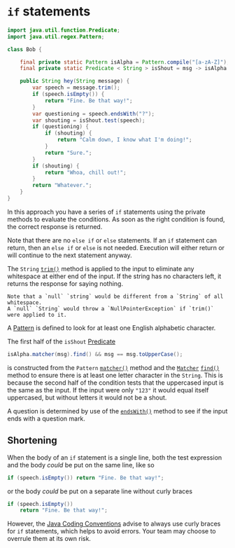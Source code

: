 # `if` statements

```java
import java.util.function.Predicate;
import java.util.regex.Pattern;

class Bob {

    final private static Pattern isAlpha = Pattern.compile("[a-zA-Z]");
    final private static Predicate < String > isShout = msg -> isAlpha.matcher(msg).find() && msg == msg.toUpperCase();

    public String hey(String message) {
        var speech = message.trim();
        if (speech.isEmpty()) {
            return "Fine. Be that way!";
        }
        var questioning = speech.endsWith("?");
        var shouting = isShout.test(speech);
        if (questioning) {
            if (shouting) {
                return "Calm down, I know what I'm doing!";
            }
            return "Sure.";
        }
        if (shouting) {
            return "Whoa, chill out!";
        }
        return "Whatever.";
    }
}
```

In this approach you have a series of `if` statements using the private methods to evaluate the conditions.
As soon as the right condition is found, the correct response is returned.

Note that there are no `else if` or `else` statements.
If an `if` statement can return, then an `else if` or `else` is not needed.
Execution will either return or will continue to the next statement anyway.

The `String` [`trim()`][trim] method is applied to the input to eliminate any whitespace at either end of the input.
If the string has no characters left, it returns the response for saying nothing.

~~~~exercism/caution
Note that a `null` `string` would be different from a `String` of all whitespace.
A `null` `String` would throw a `NullPointerException` if `trim()` were applied to it.
~~~~

A [Pattern][pattern] is defined to look for at least one English alphabetic character.

The first half of the `isShout` [Predicate][predicate]

```java
isAlpha.matcher(msg).find() && msg == msg.toUpperCase();
```

is constructed from the `Pattern` [`matcher()`][matcher-method] method and the [`Matcher`][matcher]  [`find()`][find] method
to ensure there is at least one letter character in the `String`.
This is because the second half of the condition tests that the uppercased input is the same as the input.
If the input were only `"123"` it would equal itself uppercased, but without letters it would not be a shout.

A question is determined by use of the [`endsWith()`][endswith] method to see if the input ends with a question mark.

## Shortening

When the body of an `if` statement is a single line, both the test expression and the body _could_ be put on the same line, like so

```java
if (speech.isEmpty()) return "Fine. Be that way!";
```

or the body _could_ be put on a separate line without curly braces

```java
if (speech.isEmpty())
    return "Fine. Be that way!";
```

However, the [Java Coding Conventions][coding-conventions] advise to always use curly braces for `if` statements, which helps to avoid errors.
Your team may choose to overrule them at its own risk.

[trim]: https://docs.oracle.com/javase/7/docs/api/java/lang/String.html#trim()
[pattern]: https://docs.oracle.com/javase/8/docs/api/java/util/regex/Pattern.html
[predicate]: https://docs.oracle.com/javase/8/docs/api/java/util/function/Predicate.html
[matcher]: https://docs.oracle.com/javase/8/docs/api/java/util/regex/Matcher.html
[matcher-method]: https://docs.oracle.com/javase/8/docs/api/java/util/regex/Pattern.html#matcher-java.lang.CharSequence-
[find]: https://docs.oracle.com/javase/8/docs/api/java/util/regex/Matcher.html#find--
[endswith]: https://docs.oracle.com/javase/7/docs/api/java/lang/String.html#endsWith(java.lang.String)
[coding-conventions]: https://www.oracle.com/java/technologies/javase/codeconventions-statements.html#449
